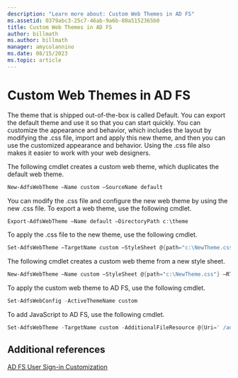 ```yaml
---
description: "Learn more about: Custom Web Themes in AD FS"
ms.assetid: 0379abc3-25c7-46ab-9a6b-80a5152365b0
title: Custom Web Themes in AD FS
author: billmath
ms.author: billmath
manager: amycolannino
ms.date: 08/15/2023
ms.topic: article
---
```


# Custom Web Themes in AD FS

The theme that is shipped out\-of\-the\-box is called Default. You can export the default theme and use it so that you can start quickly. You can customize the appearance and behavior, which includes the layout by modifying the .css file, import and apply this new theme, and then you can use the customized appearance and behavior. Using the .css file also makes it easier to work with your web designers.

The following cmdlet creates a custom web theme, which duplicates the default web theme.

```powershell
New-AdfsWebTheme –Name custom –SourceName default
```

You can modify the .css file and configure the new web theme by using the new .css file. To export a web theme, use the following cmdlet.

```powershell
Export-AdfsWebTheme –Name default –DirectoryPath c:\theme
```

To apply the .css file to the new theme, use the following cmdlet.

```powershell
Set-AdfsWebTheme –TargetName custom –StyleSheet @{path="c:\NewTheme.css"}
```

The following cmdlet creates a custom web theme from a new style sheet.

```powershell
New-AdfsWebTheme –Name custom –StyleSheet @{path="c:\NewTheme.css"} –RTLStyleSheetPath c:\NewRtlTheme.css
```

To apply the custom web theme to AD FS, use the following cmdlet.

```powershell
Set-AdfsWebConfig -ActiveThemeName custom
```

To add JavaScript to AD FS, use the following cmdlet.

```powershell
Set-AdfsWebTheme -TargetName custom -AdditionalFileResource @{Uri=' /adfs/portal/script/onload.js';path="D:\inetpub\adfsassets\script\onload.js"}
```

## Additional references

[AD FS User Sign-in Customization](AD-FS-user-sign-in-customization.md)
